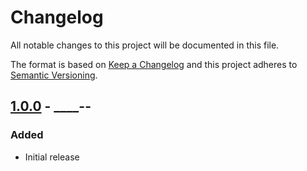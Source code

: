 # Changelog

All notable changes to this project will be documented in this file.

The format is based on [Keep a Changelog](http://keepachangelog.com/) and this project adheres to [Semantic Versioning](http://semver.org/).

## [1.0.0] - ____-__-__
### Added
- Initial release

[1.0.0]: https://github.com/shopgate-professional-services/ext-tablet-adjustments/releases/v1.0.0
